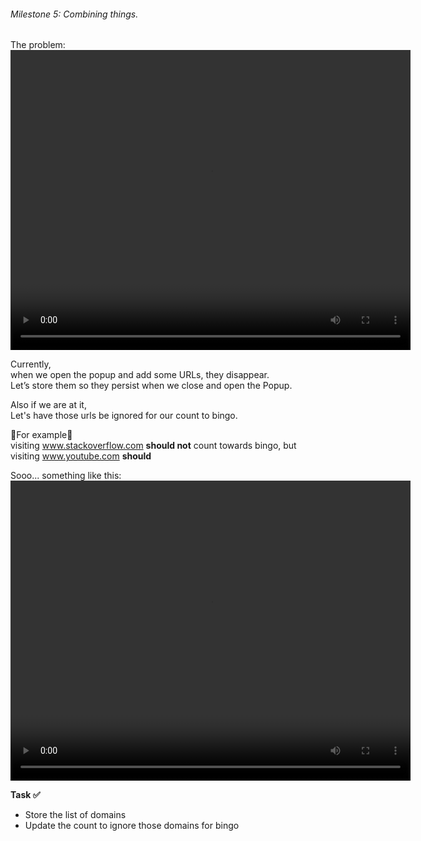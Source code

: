 ###### Milestone 5: Combining things.

The problem:
<video width="640" height="480" controls preload>
  <source src="/chrome-extension/m5-1.mp4" type="video/mp4">
  Your browser does not support the video tag.
</video>

Currently,  
when we open the popup and add some URLs, they disappear.  
Let’s store them so they persist when we close and open the Popup.

Also if we are at it,  
Let's have those urls be ignored for our count to bingo.  

  
📝For example📝    
visiting www.stackoverflow.com **should not** count towards bingo, but visiting www.youtube.com **should**

Sooo... something like this:
<video width="640" height="480" controls preload>
  <source src="/chrome-extension/m5-2.mp4" type="video/mp4">
  Your browser does not support the video tag.
</video>

**Task ✅**
- Store the list of domains
- Update the count to ignore those domains for bingo



